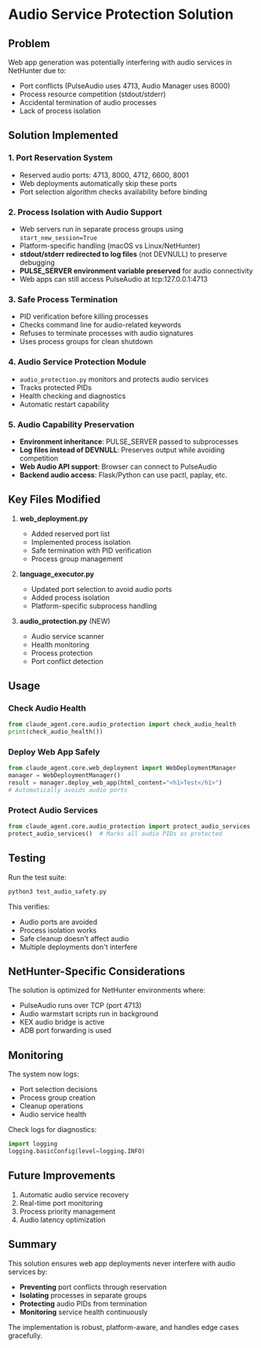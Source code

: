 # Audio Service Protection Solution

## Problem
Web app generation was potentially interfering with audio services in NetHunter due to:
- Port conflicts (PulseAudio uses 4713, Audio Manager uses 8000)
- Process resource competition (stdout/stderr)
- Accidental termination of audio processes
- Lack of process isolation

## Solution Implemented

### 1. Port Reservation System
- Reserved audio ports: 4713, 8000, 4712, 6600, 8001
- Web deployments automatically skip these ports
- Port selection algorithm checks availability before binding

### 2. Process Isolation with Audio Support
- Web servers run in separate process groups using `start_new_session=True`
- Platform-specific handling (macOS vs Linux/NetHunter)
- **stdout/stderr redirected to log files** (not DEVNULL) to preserve debugging
- **PULSE_SERVER environment variable preserved** for audio connectivity
- Web apps can still access PulseAudio at tcp:127.0.0.1:4713

### 3. Safe Process Termination
- PID verification before killing processes
- Checks command line for audio-related keywords
- Refuses to terminate processes with audio signatures
- Uses process groups for clean shutdown

### 4. Audio Service Protection Module
- `audio_protection.py` monitors and protects audio services
- Tracks protected PIDs
- Health checking and diagnostics
- Automatic restart capability

### 5. Audio Capability Preservation
- **Environment inheritance**: PULSE_SERVER passed to subprocesses
- **Log files instead of DEVNULL**: Preserves output while avoiding competition
- **Web Audio API support**: Browser can connect to PulseAudio
- **Backend audio access**: Flask/Python can use pactl, paplay, etc.

## Key Files Modified

1. **web_deployment.py**
   - Added reserved port list
   - Implemented process isolation
   - Safe termination with PID verification
   - Process group management

2. **language_executor.py**
   - Updated port selection to avoid audio ports
   - Added process isolation
   - Platform-specific subprocess handling

3. **audio_protection.py** (NEW)
   - Audio service scanner
   - Health monitoring
   - Process protection
   - Port conflict detection

## Usage

### Check Audio Health
```python
from claude_agent.core.audio_protection import check_audio_health
print(check_audio_health())
```

### Deploy Web App Safely
```python
from claude_agent.core.web_deployment import WebDeploymentManager
manager = WebDeploymentManager()
result = manager.deploy_web_app(html_content="<h1>Test</h1>")
# Automatically avoids audio ports
```

### Protect Audio Services
```python
from claude_agent.core.audio_protection import protect_audio_services
protect_audio_services()  # Marks all audio PIDs as protected
```

## Testing

Run the test suite:
```bash
python3 test_audio_safety.py
```

This verifies:
- Audio ports are avoided
- Process isolation works
- Safe cleanup doesn't affect audio
- Multiple deployments don't interfere

## NetHunter-Specific Considerations

The solution is optimized for NetHunter environments where:
- PulseAudio runs over TCP (port 4713)
- Audio warmstart scripts run in background
- KEX audio bridge is active
- ADB port forwarding is used

## Monitoring

The system now logs:
- Port selection decisions
- Process group creation
- Cleanup operations
- Audio service health

Check logs for diagnostics:
```python
import logging
logging.basicConfig(level=logging.INFO)
```

## Future Improvements

1. Automatic audio service recovery
2. Real-time port monitoring
3. Process priority management
4. Audio latency optimization

## Summary

This solution ensures web app deployments never interfere with audio services by:
- **Preventing** port conflicts through reservation
- **Isolating** processes in separate groups
- **Protecting** audio PIDs from termination
- **Monitoring** service health continuously

The implementation is robust, platform-aware, and handles edge cases gracefully.